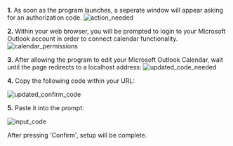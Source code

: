 <b>1.</b> As soon as the program launches, a seperate window will appear asking for an authorization code.
![action_needed](https://github.com/user-attachments/assets/179aa43c-98ef-4abf-a36e-13f3d3b24f97)

<b>2.</b> Within your web browser, you will be prompted to login to your Microsoft Outlook account in order to connect calendar functionality.
![calendar_permissions](https://github.com/user-attachments/assets/30e00668-d844-4e91-b89a-12bd9e01c765)

<b>3.</b> After allowing the program to edit your Microsoft Outlook Calendar, wait until the page redirects to a localhost address:
![updated_code_needed](https://github.com/user-attachments/assets/7dff732c-8b8c-4345-8ede-37aaff9faf37)

<b>4.</b> Copy the following code within your URL:

![updated_confirm_code](https://github.com/user-attachments/assets/b57f67fb-8ceb-4ff5-ad8d-f790a27a5a68)

<b>5.</b> Paste it into the prompt:

![input_code](https://github.com/user-attachments/assets/030fa00d-67c8-47de-af29-6158d5d1153a)


After pressing 'Confirm', setup will be complete.
